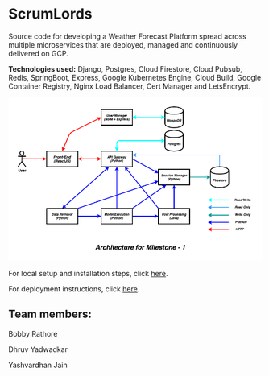 # ScrumLords

Source code for developing a Weather Forecast Platform spread across multiple microservices that are deployed, managed and continuously delivered on GCP.

**Technologies used:** Django, Postgres, Cloud Firestore, Cloud Pubsub, Redis, SpringBoot, Express, Google Kubernetes Engine, Cloud Build, Google Container Registry, Nginx Load Balancer, Cert Manager and LetsEncrypt.

![architecture_diagram](/diagrams/Architecture-milestone-1.png)

For local setup and installation steps, click [here](https://github.com/airavata-courses/ScrumLords/wiki/Assignment-1).

For deployment instructions, click [here](https://github.com/airavata-courses/ScrumLords/wiki/Assignment-2).

## Team members:
Bobby Rathore

Dhruv Yadwadkar

Yashvardhan Jain
